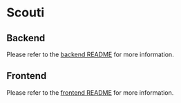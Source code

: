 # Scouti

## Backend

Please refer to the [backend README](./backend/README.md) for more information.

## Frontend

Please refer to the [frontend README](./frontend/README.md) for more information.

